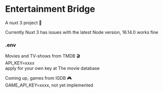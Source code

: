 # Entertainment Bridge

A nuxt 3 project 🚀

Currently Nuxt 3 has issues with the latest Node version, 16.14.0 works fine

### .env

Movies and TV-shows from TMDB 🎬  
API_KEY=xxxx  
apply for your own key at The movie database

Coming up, games from IGDB 🎮  
GAME_API_KEY=xxxx, not yet implemented
